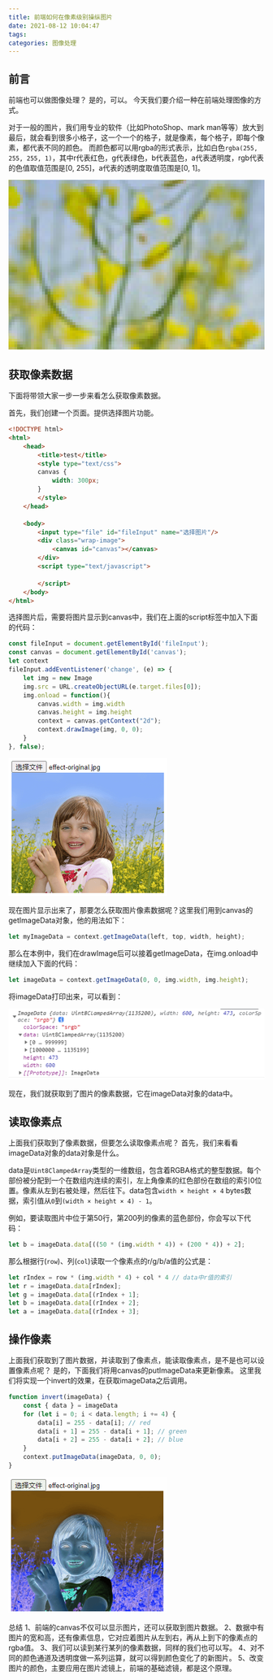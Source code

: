 ```yaml
---
title: 前端如何在像素级别操纵图片
date: 2021-08-12 10:04:47
tags:
categories: 图像处理
---
```


## 前言
前端也可以做图像处理？
是的，可以。
今天我们要介绍一种在前端处理图像的方式。

对于一般的图片，我们用专业的软件（比如PhotoShop、mark man等等）放大到最后，就会看到很多小格子，这一个一个的格子，就是像素，每个格子，即每个像素，都代表不同的颜色。
而颜色都可以用rgba的形式表示，比如白色`rgba(255, 255, 255, 1)`，其中r代表红色，g代表绿色，b代表蓝色，a代表透明度，rgb代表的色值取值范围是[0, 255]，a代表的透明度取值范围是[0, 1]。

![px](../images/2021/px.png)

## 获取像素数据
下面将带领大家一步一步来看怎么获取像素数据。

首先，我们创建一个页面。提供选择图片功能。

```html
<!DOCTYPE html>
<html>
    <head>
        <title>test</title>
        <style type="text/css">
        canvas {
            width: 300px;
        }
        </style>
    </head>

    <body>
        <input type="file" id="fileInput" name="选择图片"/>
        <div class="wrap-image">
            <canvas id="canvas"></canvas>
        </div>
        <script type="text/javascript">

        </script>
    </body>
</html>
```

选择图片后，需要将图片显示到canvas中，我们在上面的script标签中加入下面的代码：

```javascript
const fileInput = document.getElementById('fileInput');
const canvas = document.getElementById('canvas');
let context
fileInput.addEventListener('change', (e) => {
    let img = new Image
    img.src = URL.createObjectURL(e.target.files[0]);
    img.onload = function(){
        canvas.width = img.width
        canvas.height = img.height
        context = canvas.getContext("2d");
        context.drawImage(img, 0, 0);
    }
}, false);
```

![showImage](../images/2021/showImage.png)

现在图片显示出来了，那要怎么获取图片像素数据呢？这里我们用到canvas的getImageData对象，他的用法如下：

```javascript
let myImageData = context.getImageData(left, top, width, height);
```

那么在本例中，我们在drawImage后可以接着getImageData，在img.onload中继续加入下面的代码：

```javascript
let imageData = context.getImageData(0, 0, img.width, img.height);
```

将imageData打印出来，可以看到：

![imageData](../images/2021/imageData.png)

现在，我们就获取到了图片的像素数据，它在imageData对象的data中。

## 读取像素点
上面我们获取到了像素数据，但要怎么读取像素点呢？
首先，我们来看看imageData对象的data对象是什么。

data是`Uint8ClampedArray`类型的一维数组，包含着RGBA格式的整型数据。每个部份被分配到一个在数组内连续的索引，左上角像素的红色部份在数组的索引0位置。像素从左到右被处理，然后往下。data包含`width × height × 4` bytes数据，索引值从`0`到`(width × height × 4) - 1`。

例如，要读取图片中位于第50行，第200列的像素的蓝色部份，你会写以下代码：

```javascript
let b = imageData.data[((50 * (img.width * 4)) + (200 * 4)) + 2];
```

那么根据行(`row`)、列(`col`)读取一个像素点的r/g/b/a值的公式是：

```javascript
let rIndex = row * (img.width * 4) + col * 4 // data中r值的索引
let r = imageData.data[rIndex];
let g = imageData.data[(rIndex + 1];
let b = imageData.data[(rIndex + 2];
let a = imageData.data[(rIndex + 3];
```

## 操作像素
上面我们获取到了图片数据，并读取到了像素点，能读取像素点，是不是也可以设置像素点呢？
是的，下面我们将用canvas的putImageData来更新像素。
这里我们将实现一个invert的效果，在获取imageData之后调用。

```javascript
function invert(imageData) {
    const { data } = imageData
    for (let i = 0; i < data.length; i += 4) {
        data[i] = 255 - data[i]; // red
        data[i + 1] = 255 - data[i + 1]; // green
        data[i + 2] = 255 - data[i + 2]; // blue
    }
    context.putImageData(imageData, 0, 0);
}
```

![invertImage](../images/2021/invertImage.png)

总结
1、前端的canvas不仅可以显示图片，还可以获取到图片数据。
2、数据中有图片的宽和高，还有像素信息，它对应着图片从左到右，再从上到下的像素点的rgba值。
3、我们可以读到某行某列的像素数据，同样的我们也可以写。
4、对不同的颜色通道及透明度做一系列运算，就可以得到颜色变化了的新图片。
5、改变图片的颜色，主要应用在图片滤镜上，前端的基础滤镜，都是这个原理。
